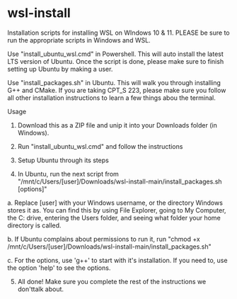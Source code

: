 # wsl-install
Installation scripts for installing WSL on WIndows 10 &amp; 11. PLEASE be sure to run the appropriate scripts in Windows and WSL.

Use "install_ubuntu_wsl.cmd" in Powershell. This will auto install the latest LTS version of Ubuntu. Once the script is done, please make sure to finish setting up Ubuntu by making a user.

Use "install_packages.sh" in Ubuntu. This will walk you through installing G++ and CMake. If you are taking CPT_S 223, please make sure you follow all other installation instructions to learn a few things abou the terminal.


Usage

1. Download this as a ZIP file and unip it into your Downloads folder (in Windows).

2. Run "install_ubuntu_wsl.cmd" and follow the instructions

3. Setup Ubuntu through its steps

4. In Ubuntu, run the next script from "/mnt/c/Users/[user]/Downloads/wsl-install-main/install_packages.sh [options]"

  a. Replace [user] with your Windows username, or the directory Windows stores it as. You can find this by using File Explorer, going to My Computer, the C: drive, entering the Users folder, and seeing what folder your home directory is called.
  
  b. If Ubuntu complains about permissions to run it, run "chmod +x /mnt/c/Users/[user]/Downloads/wsl-install-main/install_packages.sh"
  
  c. For the options, use 'g++' to start with it's installation. If you need to, use the option 'help' to see the options.
  
5. All done! Make sure you complete the rest of the instructions we don'ttalk about.
